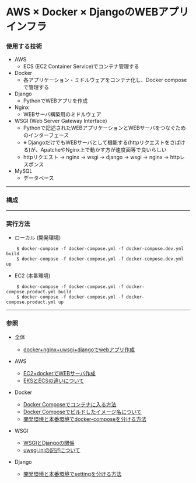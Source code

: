 # AWS × Docker × DjangoのWEBアプリインフラ

### 使用する技術

- AWS
	- ECS (EC2 Container Service)でコンテナ管理する
- Docker
	- 各アプリケーション・ミドルウェアをコンテナ化し、Docker composeで管理する
- Django
	- PythonでWEBアプリを作成
- Nginx
	- WEBサーバ構築用のミドルウェア
- WSGI (Web Server Gateway Interface)
	- Pythonで記述されたWEBアプリケーションとWEBサーバをつなぐためのインターフェース
	- ※ DjangoだけでもWEBサーバとして機能する(httpリクエストをさばける)が、ApatcheやNginx上で動かす方が速度面等で良いらしい 
	- httpリクエスト → nginx → wsgi → django → wsgi → nginx → httpレスポンス
- MySQL
	- データベース 

-----

### 構成




----

### 実行方法

- ローカル (開発環境)  

```
	$ docker-compose -f docker-compose.yml -f docker-compose.dev.yml build  
	$ docker-compose -f docker-compose.yml -f docker-compose.dev.yml up
```


- EC2 (本番環境)

```
	$ docker-compose -f docker-compose.yml -f docker-compose.product.yml build  
	$ docker-compose -f docker-compose.yml -f docker-compose.product.yml up
```


---

### 参照

- 全体
	- [docker+nginx+uwsgi+djangoでwebアプリ作成](https://qiita.com/hayatetabata/items/7b51acedeb3d4e84dd12) 
	
- AWS
	- [EC2×dockerでWEBサーバ作成](https://qiita.com/y-do/items/e127211b32296d65803a)
	- [EKSとECSの違いについて](https://logmi.jp/tech/articles/305690)

- Docker
	- [Docker Composeでコンテナに入る方法](https://qiita.com/setouchi/items/ebfeefb7d5b129002177) 
	- [Docker Composeでビルドしたイメージ名について](https://amaya382.hatenablog.jp/entry/2017/04/03/034002)
	- [開発環境と本番環境でdocker-composeを分ける方法](https://qiita.com/urouro_n/items/6a026eb635cc7d0e034f)
	
- WSGI
	- [WSGIとDjangoの関係](http://d.hatena.ne.jp/hirokiky/20121001/1349098637) 
	- [uwsgi.iniの記述について](https://qiita.com/hogemax/items/a3b04f0e848f52ff888e)

- Django
	- [開発環境と本番環境でsettingを分ける方法](https://qiita.com/okoppe8/items/e60d35f55188c0ab9ecc)